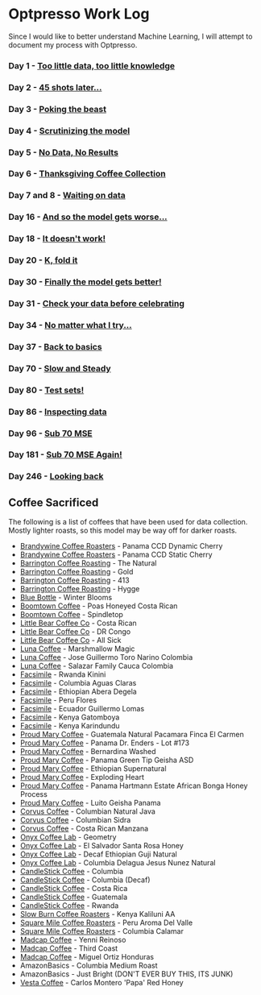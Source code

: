 # Optpresso Work Log

Since I would like to better understand Machine Learning, I will attempt to document my process with Optpresso.


### Day 1 - [Too little data, too little knowledge](day1.md)

### Day 2 - [45 shots later...](day2.md)

### Day 3 - [Poking the beast](day3.md)

### Day 4 - [Scrutinizing the model](day4.md)

### Day 5 - [No Data, No Results](day5.md)

### Day 6 - [Thanksgiving Coffee Collection](day6.md)

### Day 7 and 8 - [Waiting on data](day7and8.md)

### Day 16 - [And so the model gets worse...](day16.md)

### Day 18 - [It doesn't work!](day18.md)

### Day 20 - [K, fold it](day20.md)

### Day 30 - [Finally the model gets better!](day30.md)

### Day 31 - [Check your data before celebrating](day31.md)

### Day 34 - [No matter what I try...](day34.md)

### Day 37 - [Back to basics](day37.md)

### Day 70 - [Slow and Steady](day70.md)

### Day 80 - [Test sets!](day80.md)

### Day 86 - [Inspecting data](day86.md)

### Day 96 - [Sub 70 MSE](day96.md)

### Day 181 - [Sub 70 MSE Again!](day181.md)

### Day 246 - [Looking back](day246.md)

## Coffee Sacrificed

The following is a list of coffees that have been used for data collection. Mostly lighter roasts, so this model may be way off for darker roasts.

* [Brandywine Coffee Roasters](https://www.brandywinecoffeeroasters.com/) - Panama CCD Dynamic Cherry
* [Brandywine Coffee Roasters](https://www.brandywinecoffeeroasters.com/) - Panama CCD Static Cherry
* [Barrington Coffee Roasting](https://barringtoncoffee.com/) - The Natural
* [Barrington Coffee Roasting](https://barringtoncoffee.com/) - Gold
* [Barrington Coffee Roasting](https://barringtoncoffee.com/) - 413
* [Barrington Coffee Roasting](https://barringtoncoffee.com/) - Hygge
* [Blue Bottle](https://bluebottlecoffee.com/) - Winter Blooms
* [Boomtown Coffee](https://www.boomtowncoffee.com/) - Poas Honeyed Costa Rican
* [Boomtown Coffee](https://www.boomtowncoffee.com/) - Spindletop
* [Little Bear Coffee Co](https://www.littlebearcoffeeco.com/) - Costa Rican
* [Little Bear Coffee Co](https://www.littlebearcoffeeco.com/) - DR Congo
* [Little Bear Coffee Co](https://www.littlebearcoffeeco.com/) - All Sick
* [Luna Coffee](https://enjoylunacoffee.com/) - Marshmallow Magic
* [Luna Coffee](https://enjoylunacoffee.com/) - Jose Guillermo Toro Narino Colombia
* [Luna Coffee](https://enjoylunacoffee.com/) - Salazar Family Cauca Colombia
* [Facsimile](https://www.facsimile.coffee/) - Rwanda Kinini
* [Facsimile](https://www.facsimile.coffee/) - Columbia Aguas Claras
* [Facsimile](https://www.facsimile.coffee/) - Ethiopian Abera Degela
* [Facsimile](https://www.facsimile.coffee/) - Peru Flores
* [Facsimile](https://www.facsimile.coffee/) - Ecuador Guillermo Lomas
* [Facsimile](https://www.facsimile.coffee/) - Kenya Gatomboya
* [Facsimile](https://www.facsimile.coffee/) - Kenya Karindundu
* [Proud Mary Coffee](https://proudmarycoffee.com/) - Guatemala Natural Pacamara Finca El Carmen
* [Proud Mary Coffee](https://proudmarycoffee.com/) - Panama Dr. Enders - Lot #173
* [Proud Mary Coffee](https://proudmarycoffee.com/) - Bernardina Washed
* [Proud Mary Coffee](https://proudmarycoffee.com/) - Panama Green Tip Geisha ASD
* [Proud Mary Coffee](https://proudmarycoffee.com/) - Ethiopian Supernatural
* [Proud Mary Coffee](https://proudmarycoffee.com/) - Exploding Heart
* [Proud Mary Coffee](https://proudmarycoffee.com/) - Panama Hartmann Estate African Bonga Honey Process
* [Proud Mary Coffee](https://proudmarycoffee.com/) - Luito Geisha Panama
* [Corvus Coffee](https://www.corvuscoffee.com/) - Columbian Natural Java
* [Corvus Coffee](https://www.corvuscoffee.com/) - Columbian Sidra
* [Corvus Coffee](https://www.corvuscoffee.com/) - Costa Rican Manzana
* [Onyx Coffee Lab](https://onyxcoffeelab.com/) - Geometry
* [Onyx Coffee Lab](https://onyxcoffeelab.com/) - El Salvador Santa Rosa Honey
* [Onyx Coffee Lab](https://onyxcoffeelab.com/) - Decaf Ethiopian Guji Natural
* [Onyx Coffee Lab](https://onyxcoffeelab.com/) - Columbia Delagua Jesus Nunez Natural
* [CandleStick Coffee](https://candlestickcoffee.com/) - Columbia
* [CandleStick Coffee](https://candlestickcoffee.com/) - Columbia (Decaf)
* [CandleStick Coffee](https://candlestickcoffee.com/) - Costa Rica
* [CandleStick Coffee](https://candlestickcoffee.com/) - Guatemala
* [CandleStick Coffee](https://candlestickcoffee.com/) - Rwanda
* [Slow Burn Coffee Roasters](https://www.slowburncoffee.com/) - Kenya Kaliluni AA
* [Square Mile Coffee Roasters](https://shop.squaremilecoffee.com/) - Peru Aroma Del Valle
* [Square Mile Coffee Roasters](https://shop.squaremilecoffee.com/) - Columbia Calamar
* [Madcap Coffee](http://madcapcoffee.com/) - Yenni Reinoso
* [Madcap Coffee](http://madcapcoffee.com/) - Third Coast
* [Madcap Coffee](http://madcapcoffee.com/) - Miguel Ortiz Honduras
* AmazonBasics - Columbia Medium Roast
* AmazonBasics - Just Bright (DON'T EVER BUY THIS, ITS JUNK)
* [Vesta Coffee](https://vestacoffee.com/) - Carlos Montero 'Papa' Red Honey
